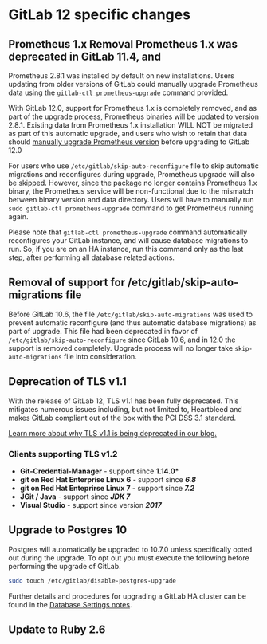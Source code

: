 # GitLab 12 specific changes

## Prometheus 1.x Removal Prometheus 1.x was deprecated in GitLab 11.4, and
Prometheus 2.8.1 was installed by default on new installations. Users updating
from older versions of GitLab could manually upgrade Prometheus data using the
[`gitlab-ctl prometheus-upgrade`](https://docs.gitlab.com/omnibus/update/gitlab_11_changes.html#114)
command provided.

With GitLab 12.0, support for Prometheus 1.x is completely removed, and as part
of the upgrade process, Prometheus binaries will be updated to version 2.8.1.
Existing data from Prometheus 1.x installation WILL NOT be migrated as part of
this automatic upgrade, and users who wish to retain that data should
[manually upgrade Prometheus version](https://docs.gitlab.com/omnibus/update/gitlab_11_changes.html#114)
before upgrading to GitLab 12.0

For users who use `/etc/gitlab/skip-auto-reconfigure` file to skip automatic
migrations and reconfigures during upgrade, Prometheus upgrade will also be
skipped. However, since the package no longer contains Prometheus 1.x binary,
the Prometheus service will be non-functional due to the mismatch between binary
version and data directory. Users will have to manually run `sudo gitlab-ctl
prometheus-upgrade` command to get Prometheus running again.

Please note that `gitlab-ctl prometheus-upgrade` command automatically
reconfigures your GitLab instance, and will cause database migrations to run.
So, if you are on an HA instance, run this command only as the last step, after
performing all database related actions.

## Removal of support for /etc/gitlab/skip-auto-migrations file

Before GitLab 10.6, the file `/etc/gitlab/skip-auto-migrations` was used to
prevent automatic reconfigure (and thus automatic database migrations) as part
of upgrade. This file had been deprecated in favor of `/etc/gitlab/skip-auto-reconfigure`
since GitLab 10.6, and in 12.0 the support is removed completely. Upgrade
process will no longer take `skip-auto-migrations` file into consideration.

## Deprecation of TLS v1.1

With the release of GitLab 12, TLS v1.1 has been fully deprecated.
This mitigates numerous issues including, but not limited to,
Heartbleed and makes GitLab compliant out of the box with the PCI
DSS 3.1 standard.

[Learn more about why TLS v1.1 is being deprecated in our blog.](https://about.gitlab.com/2018/10/15/gitlab-to-deprecate-older-tls/)

### Clients supporting TLS v1.2

* **Git-Credential-Manager** - support since **1.14.0***
* **git on Red Hat Enterprise Linux 6** - support since ***6.8***
* **git on Red Hat Enteprirse Linux 7** - support since ***7.2***
* **JGit / Java** - support since ***JDK 7***
* **Visual Studio** - support since version ***2017***

## Upgrade to Postgres 10

Postgres will automatically be upgraded to 10.7.0 unless specifically opted
out during the upgrade. To opt out you must execute the following before
performing the upgrade of GitLab.

```bash
sudo touch /etc/gitlab/disable-postgres-upgrade
```

Further details and procedures for upgrading a GitLab HA cluster can be
found in the [Database Settings notes](/doc/settings/database.md#upgrade-packaged-postgresql-server).

## Update to Ruby 2.6

